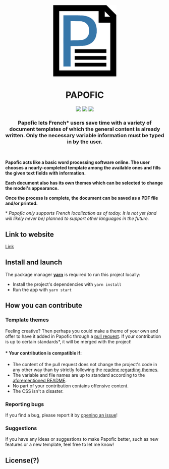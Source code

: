 <div align="center"><img src="papofic_logo.png" alt="papofic_logo" width="200px" height="auto">

# PAPOFIC

<p align="middle">
<a><img src="https://img.shields.io/badge/v16.13.1-react-61DAFB"/></a>
<a><img src="https://img.shields.io/badge/v3.7.2-typescript-207ABF"/></a>
<a><img src="https://img.shields.io/badge/v1.22.0-yarn-2C8EBB"/></a>
</p>

### Papofic lets French\* users save time with a variety of document templates of which the general content is already written. Only the necessary variable information must be typed in by the user.

</div>

<br />

**Papofic acts like a basic word processing software online. The user chooses a nearly-completed template among the available ones and fills the given text fields with information.**

**Each document also has its own themes which can be selected to change the model's appearance.**

**Once the process is complete, the document can be saved as a PDF file and/or printed.**

\* _Papofic only supports French localization as of today. It is not yet (and will likely never be) planned to support other languages in the future._

## Link to website

[Link](http://localhost:3000/)

## Install and launch

The package manager **[yarn](https://yarnpkg.com/)** is required to run this project locally:

- Install the project's dependencies with `yarn install`
- Run the app with `yarn start`

## How you can contribute

### Template themes

Feeling creative? Then perhaps you could make a theme of your own and offer to have it added in Papofic through a [pull request](https://github.com/daybrush/selecto/compare). If your contribution is up to certain standards\*, it will be merged with the project!

#### \* Your contribution is compatible if:

- The content of the pull request does not change the project's code in any other way than by strictly following the [readme regarding themes](https://github.com/angelinopersia/papofic/tree/readMe/src/themes).
- The variable and file names are up to standard according to the [aforementioned README](https://github.com/angelinopersia/papofic/tree/readMe/src/themes).
- No part of your contribution contains offensive content.
- The CSS isn't a disaster.

### Reporting bugs

If you find a bug, please report it by [opening an issue](https://github.com/angelinopersia/papofic/issues/new)!

### Suggestions

If you have any ideas or suggestions to make Papofic better, such as new features or a new template, feel free to let me know!

## License(?)
